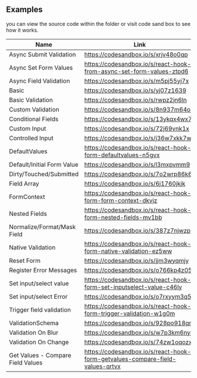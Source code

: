 ## Examples

you can view the source code within the folder or visit code sand box to see how it works.

| Name                        | Link                                                                 |
| --------------------------- | -------------------------------------------------------------------- |
| Async Submit Validation     | https://codesandbox.io/s/xrjv48o0qp                                  |
| Async Set Form Values       | https://codesandbox.io/s/react-hook-from-async-set-form-values-ztpd6 |
| Async Field Validation      | https://codesandbox.io/s/m5pj55yj7x                                  |
| Basic                       | https://codesandbox.io/s/yj07z1639                                   |
| Basic Validation            | https://codesandbox.io/s/rwpz2jn6ln                                  |
| Custom Validation           | https://codesandbox.io/s/8n937m64o9                                  |
| Conditional Fields          | https://codesandbox.io/s/13ykqx4wx7                                  |
| Custom Input                | https://codesandbox.io/s/72j69vnk1x                                  |
| Controlled Input            | https://codesandbox.io/s/j36w7xkk7w                                  |
| DefaultValues               | https://codesandbox.io/s/react-hook-form-defaultvalues-n5gvx         |
| Default/Initial Form Value  | https://codesandbox.io/s/l3mxpvmm9                                   |
| Dirty/Touched/Submitted     | https://codesandbox.io/s/7o2wrp86k6                                  |
| Field Array                 | https://codesandbox.io/s/6j1760jkjk                                  |
| FormContext                 | https://codesandbox.io/s/react-hook-form-form-context-dkvjz          |
| Nested Fields               | https://codesandbox.io/s/react-hook-form-nested-fields-mv1bb         |
| Normalize/Format/Mask Field | https://codesandbox.io/s/387z7njwzp                                  |
| Native Validation           | https://codesandbox.io/s/react-hook-form-native-validation-ez5ww     |
| Reset Form                  | https://codesandbox.io/s/jjm3wyqmjy                                  |
| Register Error Messages     | https://codesandbox.io/s/o766kp4z05                                  |
| Set input/select value      | https://codesandbox.io/s/react-hook-form-set-inputselect-value-c46ly |
| Set input/select Error      | https://codesandbox.io/s/o7rxyym3q5                                  |
| Trigger field validation    | https://codesandbox.io/s/react-hook-form-trigger-validation-w1g0m    |
| ValidationSchema            | https://codesandbox.io/s/928po918qr                                  |
| Validation On Blur          | https://codesandbox.io/s/w7p3km6nyw                                  |
| Validation On Change        | https://codesandbox.io/s/74zw1oqozx                                  |
| Get Values - Compare Field Values | https://codesandbox.io/s/react-hook-form-getvalues-compare-field-values-qrtvx |
